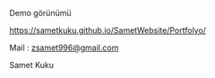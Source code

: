 Demo görünümü

https://sametkuku.github.io/SametWebsite/Portfolyo/

Mail : zsamet996@gmail.com

Samet Kuku
